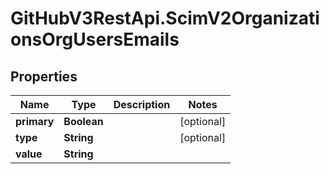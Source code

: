 # GitHubV3RestApi.ScimV2OrganizationsOrgUsersEmails

## Properties

Name | Type | Description | Notes
------------ | ------------- | ------------- | -------------
**primary** | **Boolean** |  | [optional] 
**type** | **String** |  | [optional] 
**value** | **String** |  | 


